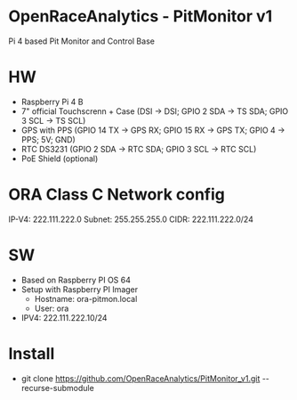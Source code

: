 # OpenRaceAnalytics - PitMonitor v1
Pi 4 based Pit Monitor and Control Base

# HW
- Raspberry Pi 4 B
- 7" official Touchscrenn + Case (DSI -> DSI; GPIO 2 SDA -> TS SDA; GPIO 3 SCL -> TS SCL)
- GPS with PPS (GPIO 14 TX -> GPS RX; GPIO 15 RX -> GPS TX; GPIO 4 -> PPS; 5V; GND)
- RTC DS3231 (GPIO 2 SDA -> RTC SDA; GPIO 3 SCL -> RTC SCL)
- PoE Shield (optional)

# ORA Class C Network config
IP-V4: 222.111.222.0
Subnet: 255.255.255.0
CIDR: 222.111.222.0/24

# SW
- Based on Raspberry PI OS 64
- Setup with Raspberry PI Imager
    - Hostname: ora-pitmon.local
    - User: ora
- IPV4: 222.111.222.10/24

# Install
- git clone https://github.com/OpenRaceAnalytics/PitMonitor_v1.git --recurse-submodule
